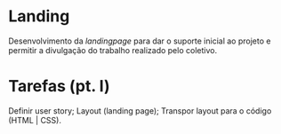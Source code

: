 # Landing
Desenvolvimento da _landingpage_ para dar o suporte inicial ao projeto e permitir a divulgação do trabalho realizado pelo coletivo.

# Tarefas (pt. I)
Definir user story;
Layout (landing page);
Transpor layout para o código (HTML | CSS).
